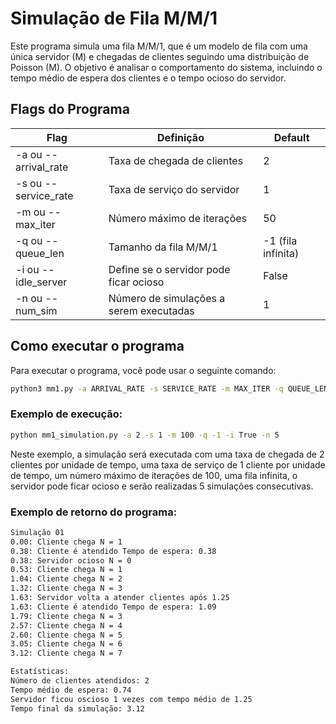 # Simulação de Fila M/M/1

Este programa simula uma fila M/M/1, que é um modelo de fila com uma única servidor (M) e chegadas de clientes seguindo uma distribuição de Poisson (M). O objetivo é analisar o comportamento do sistema, incluindo o tempo médio de espera dos clientes e o tempo ocioso do servidor.

## Flags do Programa
| Flag | Definição | Default |
|------|-----------|---------|
| -a ou --arrival_rate | Taxa de chegada de clientes | 2 |
| -s ou --service_rate | Taxa de serviço do servidor | 1 |
| -m ou --max_iter | Número máximo de iterações | 50 |
| -q ou --queue_len | Tamanho da fila M/M/1 | -1 (fila infinita) |
| -i ou --idle_server | Define se o servidor pode ficar ocioso | False |
| -n ou --num_sim | Número de simulações a serem executadas | 1 |

## Como executar o programa
Para executar o programa, você pode usar o seguinte comando:
```sh
python3 mm1.py -a ARRIVAL_RATE -s SERVICE_RATE -m MAX_ITER -q QUEUE_LEN -i IDLE_SERVER -n NUM_SIM
```

### Exemplo de execução:
```sh
python mm1_simulation.py -a 2 -s 1 -m 100 -q -1 -i True -n 5
```
Neste exemplo, a simulação será executada com uma taxa de chegada de 2 clientes por unidade de tempo, uma taxa de serviço de 1 cliente por unidade de tempo, um número máximo de iterações de 100, uma fila infinita, o servidor pode ficar ocioso e serão realizadas 5 simulações consecutivas.

### Exemplo de retorno do programa:
```sh
Simulação 01
0.00: Cliente chega N = 1
0.38: Cliente é atendido Tempo de espera: 0.38
0.38: Servidor ocioso N = 0
0.53: Cliente chega N = 1
1.04: Cliente chega N = 2
1.32: Cliente chega N = 3
1.63: Servidor volta a atender clientes após 1.25
1.63: Cliente é atendido Tempo de espera: 1.09
1.79: Cliente chega N = 3
2.57: Cliente chega N = 4
2.60: Cliente chega N = 5
3.05: Cliente chega N = 6
3.12: Cliente chega N = 7

Estatísticas:
Número de clientes atendidos: 2
Tempo médio de espera: 0.74
Servidor ficou oscioso 1 vezes com tempo médio de 1.25
Tempo final da simulação: 3.12
```